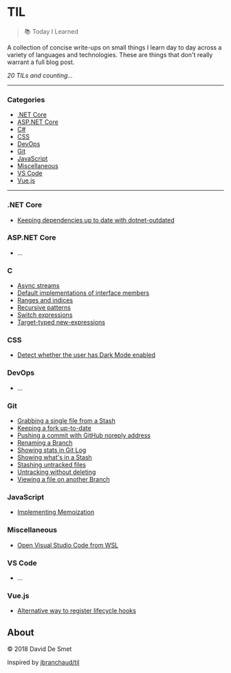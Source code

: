# TIL

> 📚 Today I Learned

A collection of concise write-ups on small things I learn day to day across a
variety of languages and technologies. These are things that don't really
warrant a full blog post.

_20 TILs and counting..._

---

### Categories

- [.NET Core](#net-core)
- [ASP.NET Core](#aspnet-core)
- [C#](#c)
- [CSS](#css)
- [DevOps](#devops)
- [Git](#git)
- [JavaScript](#javascript)
- [Miscellaneous](#miscellaneous)
- [VS Code](#vs-code)
- [Vue.js](#vuejs)

---

### .NET Core

- [Keeping dependencies up to date with dotnet-outdated](dotnet/dotnet-outdated.md)

### ASP.NET Core

- ...

### C

- [Async streams](csharp/async-streams.md)
- [Default implementations of interface members](csharp/default-body-interface-member.md)
- [Ranges and indices](csharp/ranges-indices.md)
- [Recursive patterns](csharp/recursive-patterns.md)
- [Switch expressions](csharp/switch-expressions.md)
- [Target-typed new-expressions](csharp/target-typed-new-expressions.md)

### CSS

- [Detect whether the user has Dark Mode enabled](css/dark-mode-media-query.md)

### DevOps

- ...

### Git

- [Grabbing a single file from a Stash](git/grab-single-file-from-stash.md)
- [Keeping a fork up-to-date](git/keeping-a-fork-up-to-date.md)
- [Pushing a commit with GitHub noreply address](git/push-with-noreply-address.md)
- [Renaming a Branch](git/renaming-branch.md)
- [Showing stats in Git Log](git/show-stats-git-log.md)
- [Showing what's in a Stash](git/show-whats-in-stash.md)
- [Stashing untracked files](git/stashing-untracked-files.md)
- [Untracking without deleting](git/untracking-without-delete.md)
- [Viewing a file on another Branch](git/viewing-file-on-another-branch.md)

### JavaScript

- [Implementing Memoization](javascript/implementing-memoization.md)

### Miscellaneous

- [Open Visual Studio Code from WSL](misc/wsl_open_vs_code.md)

### VS Code

- ...

### Vue.js

- [Alternative way to register lifecycle hooks](vue/register-lifecycle-hooks-alternative.md)

## About

© 2018 David De Smet

Inspired by [jbranchaud/til](https://github.com/jbranchaud/til)
